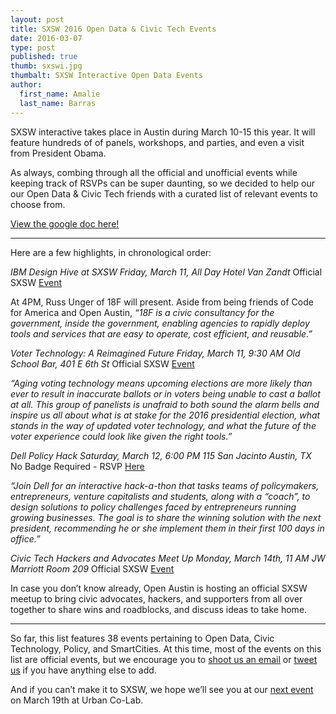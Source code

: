 ```yaml
---
layout: post
title: SXSW 2016 Open Data & Civic Tech Events
date: 2016-03-07
type: post
published: true
thumb: sxswi.jpg
thumbalt: SXSW Interactive Open Data Events
author:
  first_name: Amalie
  last_name: Barras
---
```


SXSW interactive takes place in Austin during March 10-15 this year. It will feature hundreds of of panels, workshops, and parties, and even a visit from President Obama.

As always, combing through all the official and unofficial events while keeping track of RSVPs can be super daunting, so we decided to help our our Open Data & Civic Tech friends with a curated list of relevant events to choose from.

[View the google doc here!](https://docs.google.com/spreadsheets/d/1VnBJafxvbeIkGemBpu_l3UNt7JRV8u5KNnG3tJGpESQ/edit#gid=0)

---------

Here are a few highlights, in chronological order:

*IBM Design Hive at SXSW
Friday, March 11, All Day
Hotel Van Zandt*
Official SXSW [Event](http://schedule.sxsw.com/2016/events/event_OE04783)

At 4PM, Russ Unger of 18F will present. Aside from being friends of Code for America and Open Austin, _“18F is a civic consultancy for the government, inside the government, enabling agencies to rapidly deploy tools and services that are easy to operate, cost efficient, and reusable.”_

*Voter Technology: A Reimagined Future
Friday, March 11, 9:30 AM
Old School Bar, 401 E 6th St*
Official SXSW [Event](http://schedule.sxsw.com/2016/events/event_PP58068)

_“Aging voting technology means upcoming elections are more likely than ever to result in inaccurate ballots or in voters being unable to cast a ballot at all. This group of panelists is unafraid to both sound the alarm bells and inspire us all about what is at stake for the 2016 presidential election, what stands in the way of updated voter technology, and what the future of the voter experience could look like given the right tools.”_

*Dell Policy Hack
Saturday, March 12, 6:00 PM
 115 San Jacinto Austin, TX*
No Badge Required - RSVP [Here](https://dell-policy-hack.splashthat.com/)

_“Join Dell for an interactive hack-a-thon that tasks teams of policymakers, entrepreneurs, venture capitalists and students, along with a “coach”, to design solutions to policy challenges faced by entrepreneurs running growing businesses. The goal is to share the winning solution with the next president, recommending he or she implement them in their first 100 days in office.”_

*Civic Tech Hackers and Advocates Meet Up
Monday, March 14th, 11 AM
JW Marriott Room 209*
Official SXSW [Event](http://schedule.sxsw.com/2016/events/event_PP55660)

In case you don’t know already, Open Austin is hosting an official SXSW meetup to bring civic advocates, hackers, and supporters from all over together to share wins and roadblocks, and discuss ideas to take home.

----------

So far, this list features 38 events pertaining to Open Data, Civic Technology, Policy, and SmartCities. At this time, most of the events on this list are official events, but we encourage you to [shoot us an email](mailto:info@open-austin.org) or [tweet us](http://twitter.com/openaustin) if you have anything else to add.

And if you can’t make it to SXSW, we hope we’ll see you at our [next event](https://www.meetup.com/Open-Austin/events/228334335/) on March 19th at Urban Co-Lab.
